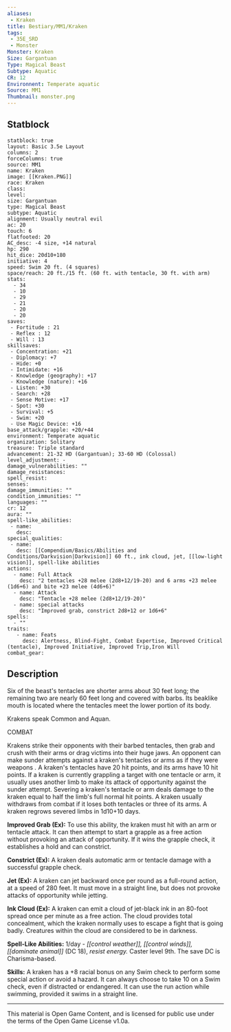 ```yaml
---
aliases:
 - Kraken
title: Bestiary/MM1/Kraken
tags: 
 - 35E_SRD
 - Monster
Monster: Kraken
Size: Gargantuan
Type: Magical Beast
Subtype: Aquatic
CR: 12
Environnent: Temperate aquatic
Source: MM1
Thumbnail: monster.png
---
```


## Statblock

```statblock
statblock: true
layout: Basic 3.5e Layout
columns: 2
forceColumns: true
source: MM1 
name: Kraken
image: [[Kraken.PNG]]
race: Kraken
class: 
level: 
size: Gargantuan
type: Magical Beast
subtype: Aquatic
alignment: Usually neutral evil
ac: 20
touch: 6
flatfooted: 20
AC_desc: -4 size, +14 natural
hp: 290
hit_dice: 20d10+180
initiative: 4
speed: Swim 20 ft. (4 squares)
space/reach: 20 ft./15 ft. (60 ft. with tentacle, 30 ft. with arm)
stats:
  - 34
  - 10
  - 29
  - 21
  - 20
  - 20
saves:
 - Fortitude : 21
 - Reflex : 12
 - Will : 13
skillsaves:
 - Concentration: +21
 - Diplomacy: +7
 - Hide: +0
 - Intimidate: +16
 - Knowledge (geography): +17
 - Knowledge (nature): +16
 - Listen: +30
 - Search: +28
 - Sense Motive: +17
 - Spot: +30
 - Survival: +5
 - Swim: +20
 - Use Magic Device: +16
base_attack/grapple: +20/+44
environment: Temperate aquatic
organization: Solitary
treasure: Triple standard
advancement: 21-32 HD (Gargantuan); 33-60 HD (Colossal)
level_adjustment: -
damage_vulnerabilities: ""
damage_resistances: 
spell_resist: 
senses: 
damage_immunities: ""
condition_immunities: ""
languages: ""
cr: 12
aura: ""
spell-like_abilities:
 - name: 
   desc: 
special_qualities:
 - name:
   desc: [[Compendium/Basics/Abilities and Conditions/Darkvision|Darkvision]] 60 ft., ink cloud, jet, [[low-light vision]], spell-like abilities
actions:
  - name: Full Attack
    desc: "2 tentacles +28 melee (2d8+12/19-20) and 6 arms +23 melee (1d6+6) and bite +23 melee (4d6+6)"
  - name: Attack
    desc: "Tentacle +28 melee (2d8+12/19-20)"
  - name: special attacks
    desc: "Improved grab, constrict 2d8+12 or 1d6+6"
spells:
  - ""
traits:
   - name: Feats
     desc: Alertness, Blind-Fight, Combat Expertise, Improved Critical (tentacle), Improved Initiative, Improved Trip,Iron Will
combat_gear:  
```

## Description



Six of the beast's tentacles are shorter arms about 30 feet long; the remaining two are nearly 60 feet long and covered with barbs. Its beaklike mouth is located where the tentacles meet the lower portion of its body.

Krakens speak Common and Aquan.

COMBAT

Krakens strike their opponents with their barbed tentacles, then grab and crush with their arms or drag victims into their huge jaws. An opponent can make sunder attempts against a kraken's tentacles or arms as if they were weapons *.* A kraken's tentacles have 20 hit points, and its arms have 10 hit points. If a kraken is currently grappling a target with one tentacle or arm, it usually uses another limb to make its attack of opportunity against the sunder attempt. Severing a kraken's tentacle or arm deals damage to the kraken equal to half the limb's full normal hit points. A kraken usually withdraws from combat if it loses both tentacles or three of its arms. A kraken regrows severed limbs in 1d10+10 days.


**Improved Grab (Ex):** To use this ability, the kraken must hit with an arm or tentacle attack. It can then attempt to start a grapple as a free action without provoking an attack of opportunity. If it wins the grapple check, it establishes a hold and can constrict.


**Constrict (Ex):** A kraken deals automatic arm or tentacle damage with a successful grapple check.


**Jet (Ex):** A kraken can jet backward once per round as a full-round action, at a speed of 280 feet. It must move in a straight line, but does not provoke attacks of opportunity while jetting.


**Ink Cloud (Ex):** A kraken can emit a cloud of jet-black ink in an 80-foot spread once per minute as a free action. The cloud provides total concealment, which the kraken normally uses to escape a fight that is going badly. Creatures within the cloud are considered to be in darkness.


**Spell-Like Abilities:** 1/day - *[[control weather]], [[control winds]], [[dominate animal]]* (DC 18), *resist energy.* Caster level 9th. The save DC is Charisma-based.


**Skills:** A kraken has a +8 racial bonus on any Swim check to perform some special action or avoid a hazard. It can always choose to take 10 on a Swim check, even if distracted or endangered. It can use the run action while swimming, provided it swims in a straight line.

---

This material is Open Game Content, and is licensed for public use under the terms of the Open Game License v1.0a.
